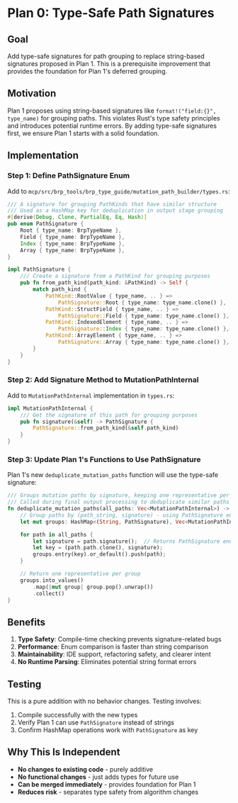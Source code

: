 # Plan 0: Type-Safe Path Signatures

## Goal
Add type-safe signatures for path grouping to replace string-based signatures proposed in Plan 1. This is a prerequisite improvement that provides the foundation for Plan 1's deferred grouping.

## Motivation
Plan 1 proposes using string-based signatures like `format!("field:{}", type_name)` for grouping paths. This violates Rust's type safety principles and introduces potential runtime errors. By adding type-safe signatures first, we ensure Plan 1 starts with a solid foundation.

## Implementation

### Step 1: Define PathSignature Enum

Add to `mcp/src/brp_tools/brp_type_guide/mutation_path_builder/types.rs`:

```rust
/// A signature for grouping PathKinds that have similar structure
/// Used as a HashMap key for deduplication in output stage grouping
#[derive(Debug, Clone, PartialEq, Eq, Hash)]
pub enum PathSignature {
    Root { type_name: BrpTypeName },
    Field { type_name: BrpTypeName },
    Index { type_name: BrpTypeName },
    Array { type_name: BrpTypeName },
}

impl PathSignature {
    /// Create a signature from a PathKind for grouping purposes
    pub fn from_path_kind(path_kind: &PathKind) -> Self {
        match path_kind {
            PathKind::RootValue { type_name, .. } =>
                PathSignature::Root { type_name: type_name.clone() },
            PathKind::StructField { type_name, .. } =>
                PathSignature::Field { type_name: type_name.clone() },
            PathKind::IndexedElement { type_name, .. } =>
                PathSignature::Index { type_name: type_name.clone() },
            PathKind::ArrayElement { type_name, .. } =>
                PathSignature::Array { type_name: type_name.clone() },
        }
    }
}
```

### Step 2: Add Signature Method to MutationPathInternal

Add to `MutationPathInternal` implementation in `types.rs`:

```rust
impl MutationPathInternal {
    /// Get the signature of this path for grouping purposes
    pub fn signature(&self) -> PathSignature {
        PathSignature::from_path_kind(&self.path_kind)
    }
}
```

### Step 3: Update Plan 1's Functions to Use PathSignature

Plan 1's new `deduplicate_mutation_paths` function will use the type-safe signature:

```rust
/// Groups mutation paths by signature, keeping one representative per group
/// Called during final output processing to deduplicate similar paths
fn deduplicate_mutation_paths(all_paths: Vec<MutationPathInternal>) -> Vec<MutationPathInternal> {
    // Group paths by (path_string, signature) - using PathSignature enum
    let mut groups: HashMap<(String, PathSignature), Vec<MutationPathInternal>> = HashMap::new();

    for path in all_paths {
        let signature = path.signature();  // Returns PathSignature enum
        let key = (path.path.clone(), signature);
        groups.entry(key).or_default().push(path);
    }

    // Return one representative per group
    groups.into_values()
        .map(|mut group| group.pop().unwrap())
        .collect()
}
```

## Benefits

1. **Type Safety**: Compile-time checking prevents signature-related bugs
2. **Performance**: Enum comparison is faster than string comparison
3. **Maintainability**: IDE support, refactoring safety, and clearer intent
4. **No Runtime Parsing**: Eliminates potential string format errors

## Testing

This is a pure addition with no behavior changes. Testing involves:
1. Compile successfully with the new types
2. Verify Plan 1 can use `PathSignature` instead of strings
3. Confirm HashMap operations work with `PathSignature` as key

## Why This Is Independent

- **No changes to existing code** - purely additive
- **No functional changes** - just adds types for future use
- **Can be merged immediately** - provides foundation for Plan 1
- **Reduces risk** - separates type safety from algorithm changes